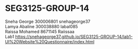 # SEG3125-GROUP-14

Sneha George 300006801  snehageorge37
<br/> Lamya Abaline 300038880  labal085
<br/> Raissa Mohamed 8671145  Raiissaa
<br/> 
Lab1
https://snehageorge37.github.io/SEG3125-GROUP-14/lab1-UI%20Website%20Questionnaire/index.html




